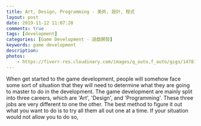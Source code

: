 ```yaml
---
title: Art, Design, Programming - 美術, 設計, 程式
layout: post
date: 2019-11-12 11:07:20
comments: true
tags: [development]
categories: [Game Development - 遊戲開發]
keywords: game development
description: 
photos:
	- https://fiverr-res.cloudinary.com/images/q_auto,f_auto/gigs/147813452/original/5398a09e9d6399ccceafb482f112f6a0aaca407f/create-a-2d-game-for-you.jpg
---
```


When get started to the game development, people will somehow face some sort 
of situation that they will need to determine what they are going to master 
to do in the development. The game development are mainly split into three 
careers, which are 'Art', 'Design', and 'Programming'. These three jobs are 
very different to one the other. The best method to figure it out what you 
want to do is to try all them all out one at a time. If your situation would 
not allow you to do so,
